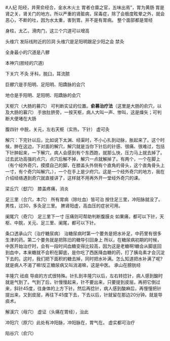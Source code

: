 #人纪 
阳经，井荣俞经合，金水木火土
胃者仓廪之官，五味出焉”，胃为黄肠
胃是肾之关，肾关门的地方。所以严重的肾脏病，尿毒症，除了会极度眩晕之外，就会恶心，不断的吐，因为水太重，害到胃。并不是有胃病。
整个面部都是胃经

身柱，太乙，滑肉门，这三个穴道可以增高




头维穴
	发际线附近的凹洞
	头维穴是足阳明跟足少阳之会
	禁灸

全身最小的穴道是八髎


本神穴(胆经的穴道)

下关穴
	不灸
	牙科，脱臼，耳流脓


巨髎穴是手阳明、足阳明、阳蹻脉的会穴

地仓是手阳明、足阳明、阳蹻脉的会穴

天枢穴（大肠的募穴）
	可判断实证的位置。**俞募治疗法**（这里是大肠的俞穴，以及大肠的募穴）
	手放肚脐旁，一按天枢，病人大叫一声、惨叫，这是燥矢；可判断大便堵在大肠


腹四针
	中脘，关元，左右天枢（实热，下针）
	虚可灸


解穴：下完针以后，比如说下太渊、经渠时，不小心扎到动脉，胀起来了。这个时候，肿在这边，下对面的解穴，解穴就是当你下针后的针感、很痛、很难过，包括下针肿起来，一下解穴，病人会感到有个东西跑，就那么快，压力马上就去掉了。
过去武功高强的点穴，点穴后解不掉，解穴一点就解掉了。有两个，一个在脚上（有个经外奇穴，摸摸自己的脚，在膝盖头外侧有个直角的骨头，这个直角骨头上一寸，有个奇穴叫解穴。），一个在手上是少府穴。这是一个经外奇穴的地方，我在介绍经络遇到奇穴就直接讲了，这样就不用再外开一堂经外奇穴的课。

梁丘穴（郄穴）
	膝盖疼痛，消炎

足三里（合穴，本穴）
	所有胃病（除吐血）皆可治
	按住足三里，冲阳脉就没了。
	男性，过30，多灸足三里。
	脾肾阳虚，高血压的症状可用。 

阑尾穴（奇穴）
	足三里下一寸
	压痛则可帮助判断腹膜炎
	如果痛，都可以下针，天枢、中脘，关元、足三里、阑尾，都可以下针。

条口透承山穴（治疗糖尿病）
治糖尿病时第一个要务是把水补足，中药里有很多生津的药。第二个要务就是把陈旧的糖导引回身上
所以，在糖尿病初期的时候，中医开始治疗时，会有一段时间血糖变得比较高，因为这是老糖啊!糖会从脚底回到血中，本来糖就不会积在脚底，是你吃了西医降血糖的药，打了胰岛素才会沉淀下去的。这时，我们把下面积的糖去掉，同时把水补满。怎么知道把水补满了呢?就是病人不渴了嘛!反正糖尿病又叫消渴嘛，这是中医。
承山在膀胱经

丰隆穴
	祛痰
	导痰的方式很特殊。针扎到丰隆穴以后，左右转捻针，病人感到酸时就是气到了。气到了后，针慢慢起来，针不要出来，只要提到皮层。再把它倒过来，斜针45度，往身体的上方下针。然后再捻针，病人感到酸麻后，再慢慢把针提出来，又到皮层，再往下45度下去，下去以后，针就留在那边20分钟。就是导痰术。

解溪穴（母穴）
	虚证（头痛在胃经），治此


冲阳穴（原穴）此处有冲阳脉，冲阳脉在，胃气在。
	虚实都可治疗



陷谷穴（俞穴）
	

















